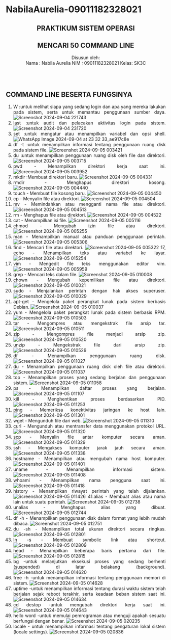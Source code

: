 # NabilaAurelia-09011182328021
<div align="center">

## PRAKTIKUM SISTEM OPERASI
## MENCARI 50 COMMAND LINE

Disusun oleh:\
Nama : Nabila Aurelia
NIM  : 09011182328021
Kelas: SK3C

<br>
<br>
</div>
<div align="justify">
  
## COMMAND LINE BESERTA FUNGSINYA
1. W :untuk melihat siapa yang sedang login dan apa yang mereka lakukan pada sistem, serta untuk memantau penggunaan sumber daya.
![Screenshot 2024-09-04 221743](https://github.com/user-attachments/assets/62527fe5-7d9a-4ef3-9e65-7518622c4d77)
2. last :untuk audit dan pelacakan aktivitas login pada sistem.
![Screenshot 2024-09-04 231720](https://github.com/user-attachments/assets/59db0fd3-f275-4413-a793-6df272a5b428)
3. set :untuk mengatur atau menampilkan variabel dan opsi shell.
![WhatsApp Image 2024-09-04 at 23 32 33_ae917c8e](https://github.com/user-attachments/assets/f4d07b35-a833-463b-973a-3fae3de7815d)
4. df -t :untuk menampilkan informasi tentang penggunaan ruang disk pada sistem file.
![Screenshot 2024-09-05 003421](https://github.com/user-attachments/assets/1465544d-8881-4f96-8543-15863c7a90dc)
5. du :untuk menampilkan penggunaan ruang disk oleh file dan direktori.
![Screenshot 2024-09-05 003715](https://github.com/user-attachments/assets/6ffc9d82-eb72-4f62-97c8-9ca61aa1596e)
6. pwd - Menampilkan direktori kerja saat ini.
![Screenshot 2024-09-05 003952](https://github.com/user-attachments/assets/60adcd3f-1390-460f-8f16-046880cdb6ae)
7. mkdir :Membuat direktori baru.
![Screenshot 2024-09-05 004331](https://github.com/user-attachments/assets/8f1bb929-8029-496f-ad3f-90189e2b6137)
8. rmdir - Menghapus direktori kosong.
![Screenshot 2024-09-05 004440](https://github.com/user-attachments/assets/167b0a58-4958-44e1-833a-cad56c878be1)
9. touch - Membuat file kosong baru.
![Screenshot 2024-09-05 004450](https://github.com/user-attachments/assets/a145ee35-f690-4458-aed8-bc4f965e925b)
10. cp - Menyalin file atau direktori.
![Screenshot 2024-09-05 004504](https://github.com/user-attachments/assets/3f84e723-f254-44ea-9d27-3569d89c8852)
11. mv - Memindahkan atau mengganti nama file atau direktori.
![Screenshot 2024-09-05 004513](https://github.com/user-attachments/assets/cb738c15-c145-4864-b6f4-71b258d522b2)
12.  rm - Menghapus file atau direktori.
![Screenshot 2024-09-05 004522](https://github.com/user-attachments/assets/c0cc4c95-7314-4b58-95ba-92b689c7dcef)
13. cat - Menampilkan isi file.
![Screenshot 2024-09-05 005116](https://github.com/user-attachments/assets/5045253e-2505-47ed-b7d4-a898826b9b27)
14. chmod - Mengubah izin file atau direktori.
![Screenshot 2024-09-05 005255](https://github.com/user-attachments/assets/9ac639f8-2556-4534-ae8d-cd181dbb488e)
15. man - Menampilkan manual atau panduan penggunaan perintah.
![Screenshot 2024-09-05 005306](https://github.com/user-attachments/assets/9f2e8756-9a5b-4b8b-b21c-75c1a4430374)
16. find - Mencari file atau direktori.
![Screenshot 2024-09-05 005322](https://github.com/user-attachments/assets/33a3205c-8475-4007-a141-efeb4505ee11)
17, echo - Menampilkan teks atau variabel ke layar.
![Screenshot 2024-09-05 015254](https://github.com/user-attachments/assets/5ac25c1e-5b65-45dd-aa3d-1ed0d18526fe)
18. vim - Mengedit file teks menggunakan editor vim.
![Screenshot 2024-09-05 005959](https://github.com/user-attachments/assets/d95b0723-f2e7-4df9-8f04-493fcede3c3c)
19. grep - Mencari teks dalam file.
![Screenshot 2024-09-05 010008](https://github.com/user-attachments/assets/2c1bd21c-625a-45c4-8b18-9613c5c4a60f)
20. chown - Mengubah kepemilikan file atau direktori.
![Screenshot 2024-09-05 010021](https://github.com/user-attachments/assets/5ddaabde-001f-4215-92e9-36bf76a4dbcf)
21. sudo - Menjalankan perintah dengan hak akses superuser.
![Screenshot 2024-09-05 010029](https://github.com/user-attachments/assets/176b542e-c505-43e5-b3c5-63a20f654feb)
22. apt-get - Mengelola paket perangkat lunak pada sistem berbasis Debian.
![Screenshot 2024-09-05 010037](https://github.com/user-attachments/assets/88499bc1-4030-4356-afbc-baa37b146dfd)
23. yum - Mengelola paket perangkat lunak pada sistem berbasis RPM.
![Screenshot 2024-09-05 010503](https://github.com/user-attachments/assets/75dd6699-860b-4399-b23d-0e09f038c795)
24. tar - Mengompres atau mengekstrak file arsip tar.
![Screenshot 2024-09-05 010511](https://github.com/user-attachments/assets/7a716ad9-44bc-4fca-9ef8-24f38255f028)
25. zip - Mengompres file menjadi arsip zip.
![Screenshot 2024-09-05 010520](https://github.com/user-attachments/assets/5cedfc09-6c39-4561-a11d-be4f0413e5bb)
26. unzip - Mengekstrak file dari arsip zip.
![Screenshot 2024-09-05 010529](https://github.com/user-attachments/assets/154daea8-f6cc-479e-bed7-bb2fbe141186)
27. df - Menampilkan penggunaan ruang disk.
![Screenshot 2024-09-05 011027](https://github.com/user-attachments/assets/2ab73e63-d144-4aff-ab14-ed239ac27794)
28. du - Menampilkan penggunaan ruang disk oleh file atau direktori.
![Screenshot 2024-09-05 011037](https://github.com/user-attachments/assets/a05fc881-c1fa-48a3-ae9d-b24578f87c54)
29. top - Menampilkan proses yang sedang berjalan dan penggunaan sistem.
![Screenshot 2024-09-05 011058](https://github.com/user-attachments/assets/2cc23fea-2f72-4bbb-9235-b368b8ed9afe)
30. ps - Menampilkan daftar proses yang berjalan.
![Screenshot 2024-09-05 011107](https://github.com/user-attachments/assets/4b1cec57-649d-4e89-a992-d9437cd9820f)
31. kill - Menghentikan proses berdasarkan PID.
![Screenshot 2024-09-05 011253](https://github.com/user-attachments/assets/1fdb2f19-810b-455a-ae5c-0754e39377c6)
32. ping - Memeriksa konektivitas jaringan ke host lain.
![Screenshot 2024-09-05 011301](https://github.com/user-attachments/assets/7b922680-c11e-4039-9ee8-aba69d8407a8)
33. wget - Mengunduh file dari web.
![Screenshot 2024-09-05 011310](https://github.com/user-attachments/assets/854e11ae-12d4-4c3c-ba81-f6f71f70d7b3)
34. curl - Mengunduh atau mentransfer data menggunakan protokol URL.
![Screenshot 2024-09-05 011320](https://github.com/user-attachments/assets/117eeaba-fd7c-48fe-ab32-751499d9c0a2)
35. scp - Menyalin file antar komputer secara aman.
![Screenshot 2024-09-05 011329](https://github.com/user-attachments/assets/62a3eb41-90d4-4f60-9989-34e8af0c0738)
36. ssh - Mengakses komputer jarak jauh secara aman.
![Screenshot 2024-09-05 011338](https://github.com/user-attachments/assets/c3c6301b-3a5a-45a8-bcaf-bfe5988c4689)
37. hostname - Menampilkan atau mengubah nama host komputer.
![Screenshot 2024-09-05 011401](https://github.com/user-attachments/assets/3fc0a74d-f1e4-4f33-9497-fb1f993a67e9)
38. uname - Menampilkan informasi sistem.
![Screenshot 2024-09-05 011408](https://github.com/user-attachments/assets/9467f6c5-0da6-456f-9903-af0a154e37cb)
39. whoami - Menampilkan nama pengguna saat ini.
![Screenshot 2024-09-05 011418](https://github.com/user-attachments/assets/3f6b1b1d-4dee-4808-a576-f5425f25bdc0)
40. history - Menampilkan riwayat perintah yang telah dijalankan.
![Screenshot 2024-09-05 011426](https://github.com/user-attachments/assets/d77f16ad-ccb9-4459-bcb6-1e4cb379016d)
41.alias - Membuat alias atau nama lain untuk suatu perintah.
![Screenshot 2024-09-05 012738](https://github.com/user-attachments/assets/5a8eae6b-9ae9-4c7c-974f-0a1a246f40b7)
42. unalias - Menghapus alias yang dibuat.
![Screenshot 2024-09-05 012744](https://github.com/user-attachments/assets/fcbc9bf1-5298-4890-91ea-a55d0e45ea6e)
43. df -h - Menampilkan penggunaan disk dalam format yang lebih mudah dibaca.
![Screenshot 2024-09-05 012751](https://github.com/user-attachments/assets/cb0dba1e-dd56-4632-88ea-d2c4069651d0)
44. du -sh - Menampilkan total ukuran direktori secara ringkas.
![Screenshot 2024-09-05 012801](https://github.com/user-attachments/assets/f337e9fc-2fae-4d78-8cf8-4bf279ec9a75)
45. ln -s - Membuat symbolic link atau shortcut.
![Screenshot 2024-09-05 012809](https://github.com/user-attachments/assets/f274d850-b578-4b30-8eac-3a27aa66d171)
46. head - Menampilkan beberapa baris pertama dari file.
![Screenshot 2024-09-05 012815](https://github.com/user-attachments/assets/9658805b-6362-4e3a-af40-735f1d809481)
47. bg -untuk melanjutkan eksekusi proses yang sedang berhenti (suspended) di latar belakang (background).
![Screenshot 2024-09-05 014620](https://github.com/user-attachments/assets/80b41df0-624e-4f94-bd5b-6a7e02014ff6)
48. free -h -untuk menampilkan informasi tentang penggunaan memori di sistem.
![Screenshot 2024-09-05 014628](https://github.com/user-attachments/assets/1eccbb5d-5c2c-4f2f-8d88-9edcc323a3b6)
49. uptime -untuk menampilkan informasi tentang durasi waktu sistem telah berjalan sejak reboot terakhir, serta keadaan beban sistem saat ini. 
![Screenshot 2024-09-05 014634](https://github.com/user-attachments/assets/f74b7f87-efeb-41a7-9554-ec0eb80f72ea)
50. cd destop -untuk mengubah direktori kerja saat ini. 
![Screenshot 2024-09-05 014643](https://github.com/user-attachments/assets/370ea508-207d-4ed4-9f80-fb45641507ec)
51. hello word -untuk memulai pemrograman atau menguji apakah sesuatu berfungsi dengan benar. 
![Screenshot 2024-09-05 020235](https://github.com/user-attachments/assets/27cf0cd1-efbc-4335-b88d-a1a68bd75844)
52. locale - untuk menampilkan informasi tentang pengaturan lokal sistem (locale settings).
![Screenshot 2024-09-05 020836](https://github.com/user-attachments/assets/ab1fcad6-c4e3-48d8-a5a1-357ed841d9e2)

















